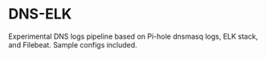 # DNS-ELK
Experimental DNS logs pipeline based on Pi-hole dnsmasq logs, ELK stack, and Filebeat. Sample configs included.
